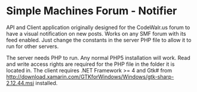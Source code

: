 # Simple Machines Forum - Notifier
API and Client application originally designed for the CodeWalr.us forum to have a visual notification on new posts.
Works on any SMF forum with its feed enabled.
Just change the constants in the server PHP file to allow it to run for other servers.


The server needs PHP to run. Any normal PHP5 installation will work. Read and write access rights are required for the PHP file in the folder it is located in.
The client requires .NET Framework >= 4 and Gtk# from http://download.xamarin.com/GTKforWindows/Windows/gtk-sharp-2.12.44.msi installed.
